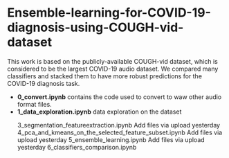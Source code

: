 # Ensemble-learning-for-COVID-19-diagnosis-using-COUGH-vid-dataset

This work is based on the publicly-available COUGH-vid dataset, which is considered to be the largest COVID-19 audio dataset.
We compared many classifiers and stacked them to have more robust predictions for the COVID-19 diagnosis task.

<ul>

<li>
  <b>0_convert.ipynb</b> contains the code used to convert to waw other audio format files.
</li>
  
<li>
  <b>1_data_exploration.ipynb</b> data exploration on the dataset
</li>

3_segmentation_featureextraction.ipynb
Add files via upload
yesterday
4_pca_and_kmeans_on_the_selected_feature_subset.ipynb
Add files via upload
yesterday
5_ensemble_learning.ipynb
Add files via upload
yesterday
6_classifiers_comparison.ipynb 
  
</ul>
